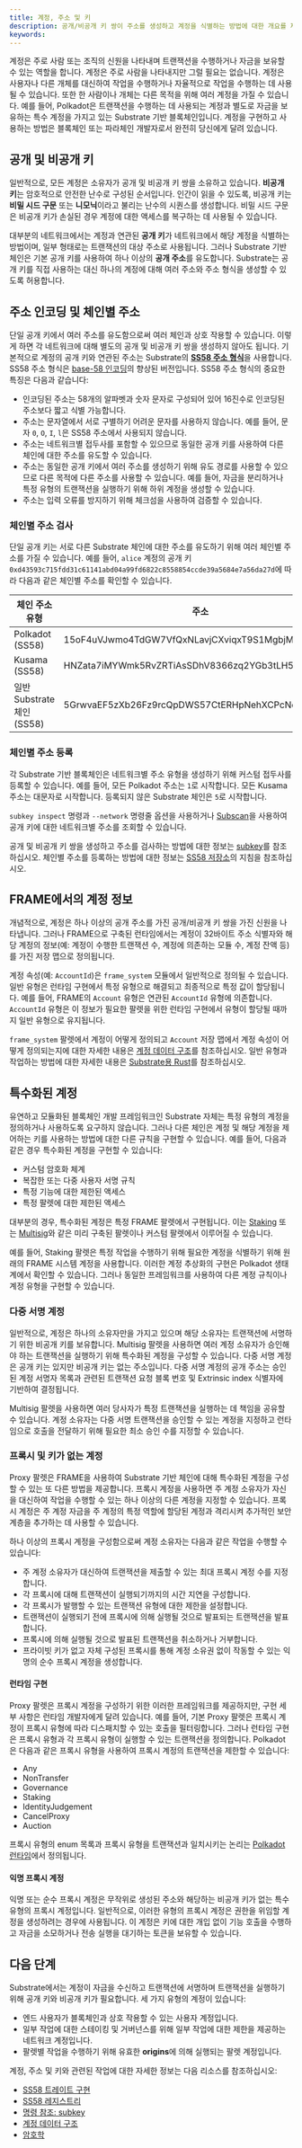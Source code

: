 ```yaml
---
title: 계정, 주소 및 키
description: 공개/비공개 키 쌍이 주소를 생성하고 계정을 식별하는 방법에 대한 개요를 제공합니다.
keywords:
---
```


계정은 주로 사람 또는 조직의 신원을 나타내며 트랜잭션을 수행하거나 자금을 보유할 수 있는 역할을 합니다.
계정은 주로 사람을 나타내지만 그럴 필요는 없습니다.
계정은 사용자나 다른 개체를 대신하여 작업을 수행하거나 자율적으로 작업을 수행하는 데 사용될 수 있습니다.
또한 한 사람이나 개체는 다른 목적을 위해 여러 계정을 가질 수 있습니다.
예를 들어, Polkadot은 트랜잭션을 수행하는 데 사용되는 계정과 별도로 자금을 보유하는 특수 계정을 가지고 있는 Substrate 기반 블록체인입니다.
계정을 구현하고 사용하는 방법은 블록체인 또는 파라체인 개발자로서 완전히 당신에게 달려 있습니다.

## 공개 및 비공개 키

일반적으로, 모든 계정은 소유자가 공개 및 비공개 키 쌍을 소유하고 있습니다.
**비공개 키**는 암호적으로 안전한 난수로 구성된 순서입니다.
인간이 읽을 수 있도록, 비공개 키는 **비밀 시드 구문** 또는 **니모닉**이라고 불리는 난수의 시퀀스를 생성합니다.
비밀 시드 구문은 비공개 키가 손실된 경우 계정에 대한 액세스를 복구하는 데 사용될 수 있습니다.

대부분의 네트워크에서는 계정과 연관된 **공개 키**가 네트워크에서 해당 계정을 식별하는 방법이며, 일부 형태로는 트랜잭션의 대상 주소로 사용됩니다.
그러나 Substrate 기반 체인은 기본 공개 키를 사용하여 하나 이상의 **공개 주소**를 유도합니다.
Substrate는 공개 키를 직접 사용하는 대신 하나의 계정에 대해 여러 주소와 주소 형식을 생성할 수 있도록 허용합니다.

## 주소 인코딩 및 체인별 주소

단일 공개 키에서 여러 주소를 유도함으로써 여러 체인과 상호 작용할 수 있습니다. 이렇게 하면 각 네트워크에 대해 별도의 공개 및 비공개 키 쌍을 생성하지 않아도 됩니다.
기본적으로 계정의 공개 키와 연관된 주소는 Substrate의 [**SS58 주소 형식**](/reference/glossary/#ss58-address-format)을 사용합니다.
SS58 주소 형식은 [base-58 인코딩](https://datatracker.ietf.org/doc/html/draft-msporny-base58-01)의 향상된 버전입니다.
SS58 주소 형식의 중요한 특징은 다음과 같습니다:

- 인코딩된 주소는 58개의 알파벳과 숫자 문자로 구성되어 있어 16진수로 인코딩된 주소보다 짧고 식별 가능합니다.
- 주소는 문자열에서 서로 구별하기 어려운 문자를 사용하지 않습니다.
  예를 들어, 문자 `0`, `O`, `I`, `l`은 SS58 주소에서 사용되지 않습니다.
- 주소는 네트워크별 접두사를 포함할 수 있으므로 동일한 공개 키를 사용하여 다른 체인에 대한 주소를 유도할 수 있습니다.
- 주소는 동일한 공개 키에서 여러 주소를 생성하기 위해 유도 경로를 사용할 수 있으므로 다른 목적에 다른 주소를 사용할 수 있습니다.
  예를 들어, 자금을 분리하거나 특정 유형의 트랜잭션을 실행하기 위해 하위 계정을 생성할 수 있습니다.
- 주소는 입력 오류를 방지하기 위해 체크섬을 사용하여 검증할 수 있습니다.

### 체인별 주소 검사

단일 공개 키는 서로 다른 Substrate 체인에 대한 주소를 유도하기 위해 여러 체인별 주소를 가질 수 있습니다.
예를 들어, `alice` 계정의 공개 키 `0xd43593c715fdd31c61141abd04a99fd6822c8558854ccde39a5684e7a56da27d`에 따라 다음과 같은 체인별 주소를 확인할 수 있습니다.

| 체인 주소 유형              | 주소                                                     |
| ------------------------------ | ------------------------------------------------ |
| Polkadot (SS58)                | 15oF4uVJwmo4TdGW7VfQxNLavjCXviqxT9S1MgbjMNHr6Sp5 |
| Kusama (SS58)                  | HNZata7iMYWmk5RvZRTiAsSDhV8366zq2YGb3tLH5Upf74F  |
| 일반 Substrate 체인 (SS58) | 5GrwvaEF5zXb26Fz9rcQpDWS57CtERHpNehXCPcNoHGKutQY |

### 체인별 주소 등록

각 Substrate 기반 블록체인은 네트워크별 주소 유형을 생성하기 위해 커스텀 접두사를 등록할 수 있습니다.
예를 들어, 모든 Polkadot 주소는 `1`로 시작합니다.
모든 Kusama 주소는 대문자로 시작합니다.
등록되지 않은 Substrate 체인은 `5`로 시작합니다.

`subkey inspect` 명령과 `--network` 명령줄 옵션을 사용하거나 [Subscan](https://polkadot.subscan.io/tools/format_transform)을 사용하여 공개 키에 대한 네트워크별 주소를 조회할 수 있습니다.

공개 및 비공개 키 쌍을 생성하고 주소를 검사하는 방법에 대한 정보는 [subkey](/reference/command-line-tools/subkey)를 참조하십시오.
체인별 주소를 등록하는 방법에 대한 정보는 [SS58 저장소](https://github.com/paritytech/ss58-registry)의 지침을 참조하십시오.

## FRAME에서의 계정 정보

개념적으로, 계정은 하나 이상의 공개 주소를 가진 공개/비공개 키 쌍을 가진 신원을 나타냅니다.
그러나 FRAME으로 구축된 런타임에서는 계정이 32바이트 주소 식별자와 해당 계정의 정보(예: 계정이 수행한 트랜잭션 수, 계정에 의존하는 모듈 수, 계정 잔액 등)를 가진 저장 맵으로 정의됩니다.

계정 속성(예: `AccountId`)은 `frame_system` 모듈에서 일반적으로 정의될 수 있습니다.
일반 유형은 런타임 구현에서 특정 유형으로 해결되고 최종적으로 특정 값이 할당됩니다.
예를 들어, FRAME의 `Account` 유형은 연관된 `AccountId` 유형에 의존합니다. `AccountId` 유형은 이 정보가 필요한 팔렛을 위한 런타임 구현에서 유형이 할당될 때까지 일반 유형으로 유지됩니다.

`frame_system` 팔렛에서 계정이 어떻게 정의되고 `Account` 저장 맵에서 계정 속성이 어떻게 정의되는지에 대한 자세한 내용은 [계정 데이터 구조](/reference/account-data-structures/)를 참조하십시오.
일반 유형과 작업하는 방법에 대한 자세한 내용은 [Substrate용 Rust](/learn/rust-basics/#generic-types)를 참조하십시오.

## 특수화된 계정

유연하고 모듈화된 블록체인 개발 프레임워크인 Substrate 자체는 특정 유형의 계정을 정의하거나 사용하도록 요구하지 않습니다.
그러나 다른 체인은 계정 및 해당 계정을 제어하는 키를 사용하는 방법에 대한 다른 규칙을 구현할 수 있습니다.
예를 들어, 다음과 같은 경우 특수화된 계정을 구현할 수 있습니다:

- 커스텀 암호화 체계
- 복잡한 또는 다중 사용자 서명 규칙
- 특정 기능에 대한 제한된 액세스
- 특정 팔렛에 대한 제한된 액세스

대부분의 경우, 특수화된 계정은 특정 FRAME 팔렛에서 구현됩니다. 이는 [Staking](https://paritytech.github.io/substrate/master/pallet_staking/index.html) 또는 [Multisig](https://paritytech.github.io/substrate/master/pallet_multisig/index.html)와 같은 미리 구축된 팔렛이나 커스텀 팔렛에서 이루어질 수 있습니다.

예를 들어, Staking 팔렛은 특정 작업을 수행하기 위해 필요한 계정을 식별하기 위해 원래의 FRAME 시스템 계정을 사용합니다.
이러한 계정 추상화의 구현은 Polkadot 생태계에서 확인할 수 있습니다. 그러나 동일한 프레임워크를 사용하여 다른 계정 규칙이나 계정 유형을 구현할 수 있습니다.

### 다중 서명 계정

일반적으로, 계정은 하나의 소유자만을 가지고 있으며 해당 소유자는 트랜잭션에 서명하기 위한 비공개 키를 보유합니다.
Multisig 팔렛을 사용하면 여러 계정 소유자가 승인해야 하는 트랜잭션을 실행하기 위해 특수화된 계정을 구성할 수 있습니다.
다중 서명 계정은 공개 키는 있지만 비공개 키는 없는 주소입니다.
다중 서명 계정의 공개 주소는 승인된 계정 서명자 목록과 관련된 트랜잭션 요청 블록 번호 및 Extrinsic index 식별자에 기반하여 결정됩니다.

Multisig 팔렛을 사용하면 여러 당사자가 특정 트랜잭션을 실행하는 데 책임을 공유할 수 있습니다.
계정 소유자는 다중 서명 트랜잭션을 승인할 수 있는 계정을 지정하고 런타임으로 호출을 전달하기 위해 필요한 최소 승인 수를 지정할 수 있습니다.

### 프록시 및 키가 없는 계정

Proxy 팔렛은 FRAME을 사용하여 Substrate 기반 체인에 대해 특수화된 계정을 구성할 수 있는 또 다른 방법을 제공합니다.
프록시 계정을 사용하면 주 계정 소유자가 자신을 대신하여 작업을 수행할 수 있는 하나 이상의 다른 계정을 지정할 수 있습니다.
프록시 계정은 주 계정 자금을 주 계정의 특정 역할에 할당된 계정과 격리시켜 추가적인 보안 계층을 추가하는 데 사용할 수 있습니다.

하나 이상의 프록시 계정을 구성함으로써 계정 소유자는 다음과 같은 작업을 수행할 수 있습니다:

- 주 계정 소유자가 대신하여 트랜잭션을 제출할 수 있는 최대 프록시 계정 수를 지정합니다.
- 각 프록시에 대해 트랜잭션이 실행되기까지의 시간 지연을 구성합니다.
- 각 프록시가 발행할 수 있는 트랜잭션 유형에 대한 제한을 설정합니다.
- 트랜잭션이 실행되기 전에 프록시에 의해 실행될 것으로 발표되는 트랜잭션을 발표합니다.
- 프록시에 의해 실행될 것으로 발표된 트랜잭션을 취소하거나 거부합니다.
- 프라이빗 키가 없고 자체 구성된 프록시를 통해 계정 소유권 없이 작동할 수 있는 익명의 순수 프록시 계정을 생성합니다.

#### 런타임 구현

Proxy 팔렛은 프록시 계정을 구성하기 위한 이러한 프레임워크를 제공하지만, 구현 세부 사항은 런타임 개발자에게 달려 있습니다.
예를 들어, 기본 Proxy 팔렛은 프록시 계정이 프록시 유형에 따라 디스패치할 수 있는 호출을 필터링합니다.
그러나 런타임 구현은 프록시 유형과 각 프록시 유형이 실행할 수 있는 트랜잭션을 정의합니다.
Polkadot은 다음과 같은 프록시 유형을 사용하여 프록시 계정의 트랜잭션을 제한할 수 있습니다:

- Any
- NonTransfer
- Governance
- Staking
- IdentityJudgement
- CancelProxy
- Auction

프록시 유형의 enum 목록과 프록시 유형을 트랜잭션과 일치시키는 논리는 [Polkadot 런타임](https://github.com/polkadot-fellows/runtimes/blob/main/relay/polkadot/src/lib.rs)에서 정의됩니다.

#### 익명 프록시 계정

익명 또는 순수 프록시 계정은 무작위로 생성된 주소와 해당하는 비공개 키가 없는 특수 유형의 프록시 계정입니다.
일반적으로, 이러한 유형의 프록시 계정은 권한을 위임할 계정을 생성하려는 경우에 사용됩니다. 이 계정은 키에 대한 개입 없이 기능 호출을 수행하고 자금을 소모하거나 전송 실행을 대기하는 토큰을 보유할 수 있습니다.

## 다음 단계

Substrate에서는 계정이 자금을 수신하고 트랜잭션에 서명하며 트랜잭션을 실행하기 위해 공개 키와 비공개 키가 필요합니다.
세 가지 유형의 계정이 있습니다:

- 엔드 사용자가 블록체인과 상호 작용할 수 있는 사용자 계정입니다.
- 일부 작업에 대한 스테이킹 및 거버넌스를 위해 일부 작업에 대한 제한을 제공하는 네트워크 계정입니다.
- 팔렛별 작업을 수행하기 위해 유효한 **origins**에 의해 실행되는 팔렛 계정입니다.

계정, 주소 및 키와 관련된 작업에 대한 자세한 정보는 다음 리소스를 참조하십시오:

- [SS58 트레이트 구현](https://paritytech.github.io/substrate/master/sp_core/crypto/trait.Ss58Codec.html)
- [SS58 레지스트리](https://github.com/paritytech/ss58-registry/)
- [명령 참조: subkey](/reference/command-line-tools/subkey/)
- [계정 데이터 구조](/reference/account-data-structures/)
- [암호학](/learn/cryptography//)